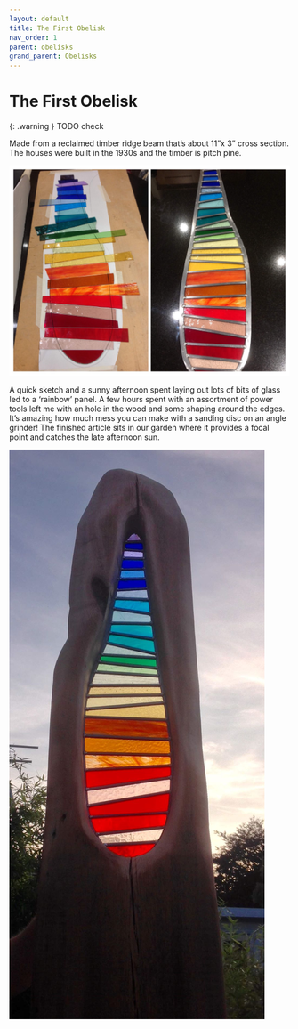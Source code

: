 ```yaml
---
layout: default
title: The First Obelisk
nav_order: 1
parent: obelisks
grand_parent: Obelisks
---
```


# The First Obelisk

{: .warning }
TODO check

Made from a reclaimed timber ridge beam that’s about 11”x 3” cross section. The houses were built in the 1930s and the timber is pitch pine.

![Obelisk  1 Glass](/images/obelisk1glass.jpg)

A quick sketch and a sunny afternoon spent laying out lots of bits of glass led to a ‘rainbow’ panel. A few hours spent with an assortment of power tools left me with an hole in the wood and some shaping around the edges. It’s amazing how much mess you can make with a sanding disc on an angle grinder!
The finished article sits in our garden where it provides a focal point and catches the late afternoon sun.

![Obelisk  1](/images/obelisk1finished.jpg)
